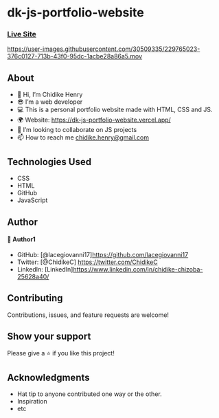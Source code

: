# dk-js-portfolio-website
### [Live Site](https://dk-js-portfolio-website.vercel.app/)

https://user-images.githubusercontent.com/30509335/229765023-376c0127-713b-43f0-95dc-1acbe28a86a5.mov

## About
* 👋 Hi, I’m Chidike Henry 
* 😎 I’m a web developer 
* 💻 This is a personal portfolio website made with HTML, CSS and JS.
* 🌍 Website:  https://dk-js-portfolio-website.vercel.app/
* 💞️ I’m looking to collaborate on JS projects 
* 📫 How to reach me chidike.henry@gmail.com


## Technologies Used
* CSS
* HTML
* GitHub
* JavaScript

## Author

#### 👤 Author1
- GitHub: [@lacegiovanni17]https://github.com/lacegiovanni17
- Twitter: [@ChidikeC] https://twitter.com/ChidikeC
- LinkedIn: [LinkedIn]https://www.linkedin.com/in/chidike-chizoba-25628a40/

## Contributing 
Contributions, issues, and feature requests are welcome!

## Show your support
Please give a ⭐️ if you like this project! 

## Acknowledgments
- Hat tip to anyone contributed one way or the other.
- Inspiration
- etc
